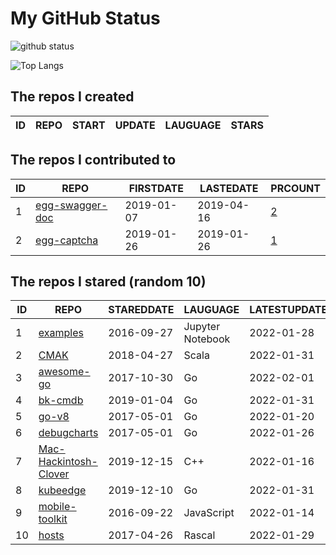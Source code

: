 # My GitHub Status

<img src="https://github-readme-stats-1.yihong0618.vercel.app/api?username=jc-lathander&show_icons=true&&&hide_title=true&count_private=true" alt="github status" />

![Top Langs](https://github-readme-stats-1.yihong0618.vercel.app/api/top-langs/?username=jc-lathander&layout=compact)

<!--START_SECTION:my_github-->
## The repos I created
| ID | REPO | START | UPDATE | LAUGUAGE | STARS |
|----|------|-------|--------|----------|-------|

## The repos I contributed to
| ID |                                REPO                                | FIRSTDATE  | LASTEDATE  |                                          PRCOUNT                                           |
|----|--------------------------------------------------------------------|------------|------------|--------------------------------------------------------------------------------------------|
|  1 | [egg-swagger-doc](https://github.com/Yanshijie-EL/egg-swagger-doc) | 2019-01-07 | 2019-04-16 | [2](https://github.com/Yanshijie-EL/egg-swagger-doc/pulls?q=is%3Apr+author%3Ajc-lathander) |
|  2 | [egg-captcha](https://github.com/Raoul1996/egg-captcha)            | 2019-01-26 | 2019-01-26 | [1](https://github.com/Raoul1996/egg-captcha/pulls?q=is%3Apr+author%3Ajc-lathander)        |

## The repos I stared (random 10)
| ID |                                  REPO                                   | STAREDDATE |     LAUGUAGE     | LATESTUPDATE |
|----|-------------------------------------------------------------------------|------------|------------------|--------------|
|  1 | [examples](https://github.com/elastic/examples)                         | 2016-09-27 | Jupyter Notebook | 2022-01-28   |
|  2 | [CMAK](https://github.com/yahoo/CMAK)                                   | 2018-04-27 | Scala            | 2022-01-31   |
|  3 | [awesome-go](https://github.com/avelino/awesome-go)                     | 2017-10-30 | Go               | 2022-02-01   |
|  4 | [bk-cmdb](https://github.com/Tencent/bk-cmdb)                           | 2019-01-04 | Go               | 2022-01-31   |
|  5 | [go-v8](https://github.com/lazytiger/go-v8)                             | 2017-05-01 | Go               | 2022-01-20   |
|  6 | [debugcharts](https://github.com/mkevac/debugcharts)                    | 2017-05-01 | Go               | 2022-01-26   |
|  7 | [Mac-Hackintosh-Clover](https://github.com/Beipy/Mac-Hackintosh-Clover) | 2019-12-15 | C++              | 2022-01-16   |
|  8 | [kubeedge](https://github.com/kubeedge/kubeedge)                        | 2019-12-10 | Go               | 2022-01-31   |
|  9 | [mobile-toolkit](https://github.com/angular/mobile-toolkit)             | 2016-09-22 | JavaScript       | 2022-01-14   |
| 10 | [hosts](https://github.com/kelthuzadx/hosts)                            | 2017-04-26 | Rascal           | 2022-01-29   |

<!--END_SECTION:my_github-->
